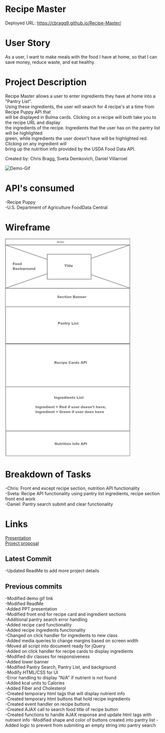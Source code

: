 # Recipe Master  

Deployed URL: https://cbragg9.github.io/Recipe-Master/  

# User Story  
As a user, I want to make meals with the food I have at home, so that I can save  money, reduce waste, and eat healthy.   

# Project Description  
Recipe Master allows a user to enter ingredients they have at home into a "Pantry List".  
Using these ingredients, the user will  search for 4  recipe's at a time from Recipe Puppy API that  
will be displayed in Bulma cards. Clicking on a recipe will both take you to the recipe URL and display  
the ingredients of the recipe. Ingredients that the user has on the pantry list will  be highlighted  
green, while ingredients the user doesn't have will be highlighted red. Clicking on any ingredient will  
bring up the nutrition info provided by the USDA Food Data API.  


Created by: Chris Bragg, Sveta Demkovich, Daniel Villarroel  

![Demo-Gif](https://media.giphy.com/media/jTkhRYlE4NuXmkAegg/giphy.gif)  

# API's consumed
-Recipe Puppy  
-U.S. Department of Agriculture FoodData Central  

# Wireframe  
![image info](./docs/wireframe-preview.jpg)

# Breakdown of Tasks  
-Chris: Front end except recipe section, nutrition API functionality  
-Sveta: Recipe API functionality using pantry list ingredients, recipe section front end work  
-Daniel: Pantry search submit and clear functionality  

# Links  
[Presentation](./recipePPT.pptx)  
[Project proposal](https://drive.google.com/open?id=15hsFwbAiv-9XK9aorcIa0fySlPHRG8v8wnyfxlYu3Bc)  

## Latest Commit  
-Updated ReadMe to add more project details    

## Previous commits  
-Modified demo gif link  
-Modified ReadMe  
-Added PPT presentation  
-Modified front end for recipe card and ingredient sections  
-Additional pantry search error handling  
-Added recipe card functionality  
-Added recipe ingredients functionality  
-Changed on click handler for ingredients to new class  
-Added media queries to change margins based on screen width  
-Moved all script into document ready for jQuery  
-Added on click handler for recipe cards to display ingredients   
-Modified div classes for responsiveness  
-Added lower banner  
-Modified Pantry Search, Pantry List, and background  
-Modify HTML/CSS for UI  
-Error handling to display "N/A" if nutrient is not found  
-Added kcal units to Calories  
-Added Fiber and Cholesterol  
-Created temporary html tags that will display nutrient info  
-Created temporary html buttons that hold recipe ingredients  
-Created event handler on recipe buttons  
-Created AJAX call to search food title of recipe button  
-Created functions to handle AJAX response and update html tags with nutrient info
-Modified shape and color of buttons created into pantry list
-Added logic to prevent from submiting an empty string into pantry search
